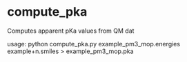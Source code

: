 # compute_pka
Computes apparent pKa values from QM dat

usage: 
python compute_pka.py example_pm3_mop.energies example+n.smiles > example_pm3_mop.pka

